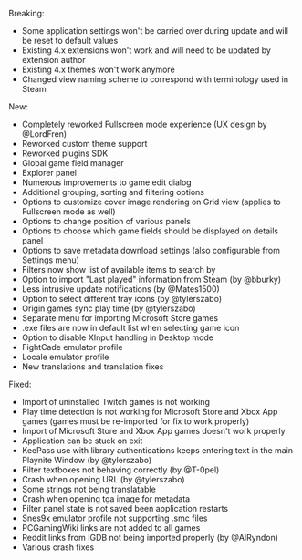 Breaking:
* Some application settings won't be carried over during update and will be reset to default values
* Existing 4.x extensions won't work and will need to be updated by extension author
* Existing 4.x themes won't work anymore
* Changed view naming scheme to correspond with terminology used in Steam

New:
* Completely reworked Fullscreen mode experience (UX design by @LordFren)
* Reworked custom theme support
* Reworked plugins SDK
* Global game field manager
* Explorer panel
* Numerous improvements to game edit dialog
* Additional grouping, sorting and filtering options
* Options to customize cover image rendering on Grid view (applies to Fullscreen mode as well)
* Options to change position of various panels
* Options to choose which game fields should be displayed on details panel
* Options to save metadata download settings (also configurable from Settings menu)
* Filters now show list of available items to search by
* Option to import "Last played" information from Steam (by @bburky)
* Less intrusive update notifications (by @Mates1500)
* Option to select different tray icons (by @tylerszabo)
* Origin games sync play time (by @tylerszabo)
* Separate menu for importing Microsoft Store games
* .exe files are now in default list when selecting game icon
* Option to disable XInput handling in Desktop mode
* FightCade emulator profile
* Locale emulator profile
* New translations and translation fixes

Fixed:
* Import of uninstalled Twitch games is not working
* Play time detection is not working for Microsoft Store and Xbox App games (games must be re-imported for fix to work properly)
* Import of Microsoft Store and Xbox App games doesn't work properly
* Application can be stuck on exit 
* KeePass use with library authentications keeps entering text in the main Playnite Window (by @tylerszabo)
* Filter textboxes not behaving correctly (by @T-0pel)
* Crash when opening URL (by @tylerszabo)
* Some strings not being translatable
* Crash when opening tga image for metadata
* Filter panel state is not saved been application restarts
* Snes9x emulator profile not supporting .smc files
* PCGamingWiki links are not added to all games
* Reddit links from IGDB not being imported properly (by @AIRyndon)
* Various crash fixes